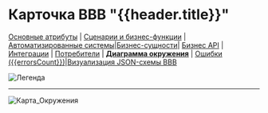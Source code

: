 # Карточка BBB "{{header.title}}"

[Основные атрибуты](/entities/automated_capability/automated_capability_card?id={{id}}) | [Сценарии и бизнес-функции](/entities/automated_capability/automated_capability_card_page_functions?id={{id}}) |[Автоматизированные системы](/entities/automated_capability/automated_capability_card_page_systems?id={{id}})|[Бизнес-сущности](/entities/automated_capability/automated_capability_card_page_business_entities?id={{id}})| [Бизнес API](/entities/automated_capability/automated_capability_card_page_interfaces?id={{id}}) | [Интеграции](/entities/automated_capability/automated_capability_card_page_integrations?id={{id}}) | [Потребители](/entities/automated_capability/automated_capability_card_page_consumers?id={{id}}) | **[Диаграмма окружения](/entities/automated_capability/automated_capability_card_page_environment_diagram?id={{id}})** | [Ошибки ({{errorsCount}})](/entities/automated_capability/automated_capability_card_page_errors?id={{id}})|[Визуализация JSON-схемы BBB](/entities/automated_capability/automated_capability_card_page_bbb_pasport?id={{id}})

![Легенда](@document/Environment_Diagramm_Legend) 
_____
![Карта_Окружения](@document/Environment_Diagramm?id={{id}})